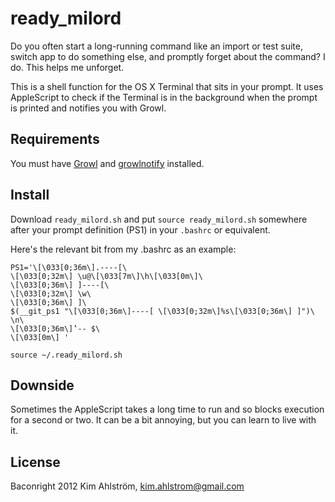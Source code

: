 ready_milord
============

Do you often start a long-running command like an import or test suite, switch app to do something else, and promptly forget about the command? I do. This helps me unforget.

This is a shell function for the OS X Terminal that sits in your prompt. It uses AppleScript to check if the Terminal is in the background when the prompt is printed and notifies you with Growl.


Requirements
------------

You must have [Growl](http://growl.info/) and [growlnotify](http://growl.info/extras.php#growlnotify) installed.


Install
-------

Download `ready_milord.sh` and put `source ready_milord.sh` somewhere after your prompt definition (PS1) in your `.bashrc` or equivalent.

Here's the relevant bit from my .bashrc as an example:

    PS1='\[\033[0;36m\].----[\
    \[\033[0;32m\] \u@\[\033[7m\]\h\[\033[0m\]\
    \[\033[0;36m\] ]----[\
    \[\033[0;32m\] \w\
    \[\033[0;36m\] ]\
    $(__git_ps1 "\[\033[0;36m\]----[ \[\033[0;32m\]%s\[\033[0;36m\] ]")\
    \n\
    \[\033[0;36m\]‛-- $\
    \[\033[0m\] '

    source ~/.ready_milord.sh
 

Downside
--------

Sometimes the AppleScript takes a long time to run and so blocks execution for a second or two. It can be a bit annoying, but you can learn to live with it.

License
-------

Baconright 2012 Kim Ahlström, <kim.ahlstrom@gmail.com>
